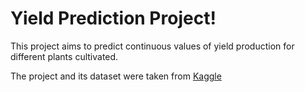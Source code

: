 # Yield Prediction Project!

This project aims to predict continuous values of yield production for different plants cultivated.

The project and its dataset were taken from [Kaggle](https://www.kaggle.com/datasets/patelris/crop-yield-prediction-dataset)
